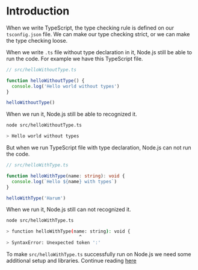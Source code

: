 # Introduction

When we write TypeScript, the type checking rule is defined on our `tsconfig.json` file. We can make our type checking strict, or we can make the type checking loose.

When we write `.ts` file without type declaration in it, Node.js still be able to run the code. For example we have this TypeScript file.
```ts
// src/helloWithoutType.ts

function helloWithoutType() {
  console.log('Hello world without types')
}

helloWithoutType()
```

When we run it, Node.js still be able to recognized it.
```bash
node src/helloWithoutType.ts

> Hello world without types
```

But when we run TypeScript file with type declaration, Node.js can not run the code.

```ts
// src/helloWithType.ts

function helloWithType(name: string): void {
  console.log(`Hello ${name} with types`)
}

helloWithType('Harum')
```

When we run it, Node.js still can not recognized it.
```bash
node src/helloWithType.ts

> function helloWithType(name: string): void {
                           ^
> SyntaxError: Unexpected token ':'
```

To make `src/helloWithType.ts` successfully run on Node.js we need some additional setup and libraries. Continue reading [here](https://github.com/harum/run-typescript-on-node/blob/main/run-ts.md)